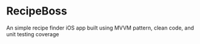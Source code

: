 # RecipeBoss
An simple recipe finder iOS app built using MVVM pattern,  clean code,  and unit testing coverage
